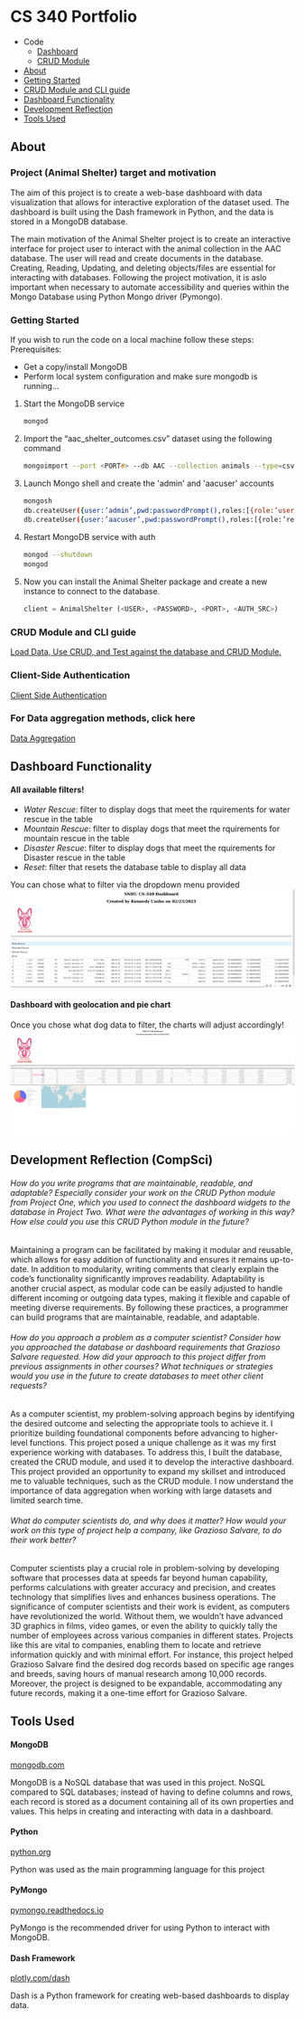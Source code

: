 # CS 340 Portfolio
- Code
    - [Dashboard](ProjectTwoDashboard.ipynb)
    - [CRUD Module](module/animal_shelter.py)
- [About](#about)
- [Getting Started](#getting-started)
- [CRUD Module and CLI guide](#crud-module-and-cli-guide)
- [Dashboard Functionality](#dashboard-functionality)
- [Development Reflection](#development-reflection-compsci)
- [Tools Used](#tools-used)

## About 

### Project (Animal Shelter) target and motivation
The aim of this project is to create a web-base dashboard with data visualization that allows for interactive exploration of the dataset used. The dashboard is built using the Dash framework in Python, and the data is stored in a MongoDB database. 

The main motivation of the Animal Shelter project is to create an interactive interface for project user to interact with the animal collection in the AAC database. The user will read and create documents in the database. Creating, Reading, Updating, and deleting objects/files are essential for interacting with databases. Following the project motivation, it is aslo important when necessary to automate accessibility and queries within the Mongo Database using Python Mongo driver (Pymongo). 

### Getting Started
If you wish to run the code on a local machine follow these steps: <br>
Prerequisites:
- Get a copy/install MongoDB
- Perform local system configuration and make sure mongodb is running...
1. Start the MongoDB service
    
    ```zsh
    mongod
    ```
2. Import the “aac_shelter_outcomes.csv” dataset using the following command
    ```zsh
    mongoimport --port <PORT#> --db AAC --collection animals --type=csv --headerline  <PATH_TO_CSV>aac_shelter_outcomes.csv
    ```
3. Launch Mongo shell and create the 'admin' and 'aacuser' accounts

    ```zsh
    mongosh
    db.createUser({user:’admin’,pwd:passwordPrompt(),roles:[{role:’userAdminAnyDatabase’,db:’admin’},’readWriteAnyDatabase’]})
    db.createUser({user:’aacuser’,pwd:passwordPrompt(),roles:[{role:’readWrite’,db:’AAC’ }]})
    ```
4. Restart MongoDB service with auth
    ```zsh
    mongod --shutdown
    mongod
    ```
5.  Now you can install the Animal Shelter package and create a new instance to connect to the database.
    ```python
    client = AnimalShelter (<USER>, <PASSWORD>, <PORT>, <AUTH_SRC>)
    ```

### CRUD Module and CLI guide
[Load Data, Use CRUD, and Test against the database and CRUD Module.](docs/Project_One_Readme.pdf)

### Client-Side Authentication
[Client Side Authentication](docs/5-2-Assignment_Client-Side-Authentication.pdf)

### For Data aggregation methods, click here
[Data Aggregation](docs/8-1_Data-Aggregation-Pipeline.pdf)

## Dashboard Functionality

#### All available filters!
- _Water Rescue_: filter to display dogs that meet the rquirements for water rescue in the table
- _Mountain Rescue_: filter to display dogs that meet the rquirements for mountain rescue in the table
- _Disaster Rescue_: filter to display dogs that meet the rquirements for Disaster rescue in the table
- _Reset_: filter that resets the database table to display all data

You can chose what to filter via the dropdown  menu provided
![Filter Data](docs/img/interactive_dash.png)

#### Dashboard with geolocation and pie chart
Once you chose what dog data to filter, the charts will adjust accordingly!
![Filtered Data and Charts](docs/img/dashboard0.png)

## Development Reflection (CompSci)

###### How do you write programs that are maintainable, readable, and adaptable? Especially consider your work on the CRUD Python module from Project One, which you used to connect the dashboard widgets to the database in Project Two. What were the advantages of working in this way? How else could you use this CRUD Python module in the future?

Maintaining a program can be facilitated by making it modular and reusable, which allows for easy addition of functionality and ensures it remains up-to-date. In addition to modularity, writing comments that clearly explain the code’s functionality significantly improves readability. Adaptability is another crucial aspect, as modular code can be easily adjusted to handle different incoming or outgoing data types, making it flexible and capable of meeting diverse requirements. By following these practices, a programmer can build programs that are maintainable, readable, and adaptable.

###### How do you approach a problem as a computer scientist? Consider how you approached the database or dashboard requirements that Grazioso Salvare requested. How did your approach to this project differ from previous assignments in other courses? What techniques or strategies would you use in the future to create databases to meet other client requests?

As a computer scientist, my problem-solving approach begins by identifying the desired outcome and selecting the appropriate tools to achieve it. I prioritize building foundational components before advancing to higher-level functions. This project posed a unique challenge as it was my first experience working with databases. To address this, I built the database, created the CRUD module, and used it to develop the interactive dashboard. This project provided an opportunity to expand my skillset and introduced me to valuable techniques, such as the CRUD module. I now understand the importance of data aggregation when working with large datasets and limited search time.

###### What do computer scientists do, and why does it matter? How would your work on this type of project help a company, like Grazioso Salvare, to do their work better?

Computer scientists play a crucial role in problem-solving by developing software that processes data at speeds far beyond human capability, performs calculations with greater accuracy and precision, and creates technology that simplifies lives and enhances business operations. The significance of computer scientists and their work is evident, as computers have revolutionized the world. Without them, we wouldn’t have advanced 3D graphics in films, video games, or even the ability to quickly tally the number of employees across various companies in different states. Projects like this are vital to companies, enabling them to locate and retrieve information quickly and with minimal effort. For instance, this project helped Grazioso Salvare find the desired dog records based on specific age ranges and breeds, saving hours of manual research among 10,000 records. Moreover, the project is designed to be expandable, accommodating any future records, making it a one-time effort for Grazioso Salvare.

## Tools Used

#### MongoDB

[mongodb.com](https://www.mongodb.com)

MongoDB is a NoSQL database that was used in this project. NoSQL compared to SQL databases; instead of having to define columns and rows, each record is stored as a document containing all of its own properties and values. This helps in creating and interacting with data in a dashboard.

#### Python

[python.org](https://www.python.org)

Python was used as the main programming language for this project

#### PyMongo

[pymongo.readthedocs.io](https://pymongo.readthedocs.io/en/stable/)

PyMongo is the recommended driver for using Python to interact with MongoDB.

#### Dash Framework

[plotly.com/dash](https://plotly.com/dash/)

Dash is a Python framework for creating web-based dashboards to display data.